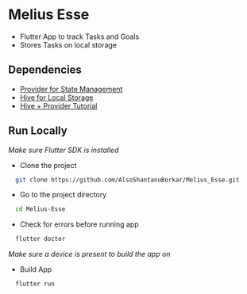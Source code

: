 
# Melius Esse

- Flutter App to track Tasks and Goals
- Stores Tasks on local storage 

## Dependencies

- [Provider for State Management](https://pub.dev/packages/provider)
- [Hive for Local Storage](https://pub.dev/packages/hive)
- [Hive + Provider Tutorial](https://medium.com/flutter-community/storing-local-data-with-hive-and-provider-in-flutter-a49b6bdea75a)




## Run Locally

*Make sure Flutter SDK is installed*


- Clone the project

```bash
  git clone https://github.com/AlsoShantanuBorkar/Melius_Esse.git
```

- Go to the project directory

```bash
  cd Melius-Esse
```

- Check for errors before running app

```bash
  flutter doctor
```

*Make sure a device is present to build the app on*

- Build App 

```bash
  flutter run
```



